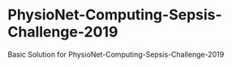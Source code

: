 # PhysioNet-Computing-Sepsis-Challenge-2019

Basic Solution for PhysioNet-Computing-Sepsis-Challenge-2019

